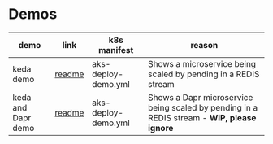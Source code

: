 # Demos

| demo | link | k8s manifest | reason |
|------|------|--------------|--------|
| keda demo | [readme](keda/README.md) | aks-deploy-demo.yml | Shows a microservice being scaled by pending in a REDIS stream |
| keda and Dapr demo | [readme](keda-and-dapr/redis-demo/README.md) | aks-deploy-demo.yml | Shows a Dapr microservice being scaled by pending in a REDIS stream - **WiP, please ignore** |

